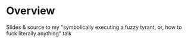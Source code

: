 # Overview

Slides & source to my "symbolically executing a fuzzy tyrant, or, how to fuck literally anything" talk
